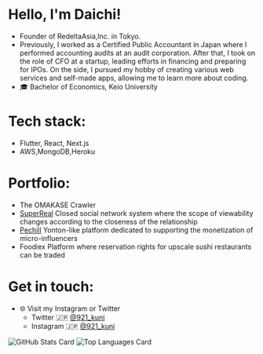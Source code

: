 # Hello, I'm Daichi!
- Founder of RedeltaAsia,Inc. in Tokyo.
- Previously, I worked as a Certified Public Accountant in Japan where I performed accounting audits at an audit corporation. After that, I took on the role of CFO at a startup, leading efforts in financing and preparing for IPOs. On the side, I pursued my hobby of creating various web services and self-made apps, allowing me to learn more about coding.
- 🎓 Bachelor of Economics, Keio University

# Tech stack:
- Flutter, React, Next.js
- AWS,MongoDB,Heroku

# Portfolio:
- The OMAKASE Crawler
- [SuperReal](https://apps.apple.com/jp/app/superreal/id1583423459) Closed social network system where the scope of viewability changes according to the closeness of the relationship
- [Pechill](https://pechill.jp/) Yonton-like platform dedicated to supporting the monetization of micro-influencers
- Foodiex Platform where reservation rights for upscale sushi restaurants can be traded

# Get in touch:
- 🌐 Visit my Instagram or Twitter
     - Twitter 🇯🇵 [@921_kuni](https://twitter.com/921_kunii)
     - Instagram 🇯🇵 [@921_kuni](https://www.instagram.com/921_kuni/)

![GitHub Stats Card](https://github-readme-stats.vercel.app/api?username=daichi-kunii&theme=onedark)
![Top Languages Card](https://github-readme-stats.vercel.app/api/top-langs/?username=daichi-kunii&theme=onedark)
